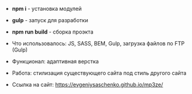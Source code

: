 * **npm i** - установка модулей
* **gulp** - запуск для разработки
* **npm run build** - сборка проэкта

* Что использовалось: JS, SASS, BEM, Gulp, загрузка файлов по FTP (Gulp)
* Функционал: адаптивная верстка
* Работа: стилизация существующего сайта под стиль другого сайта
* Ссылка на сайт: https://evgeniysaschenko.github.io/mp3ze/